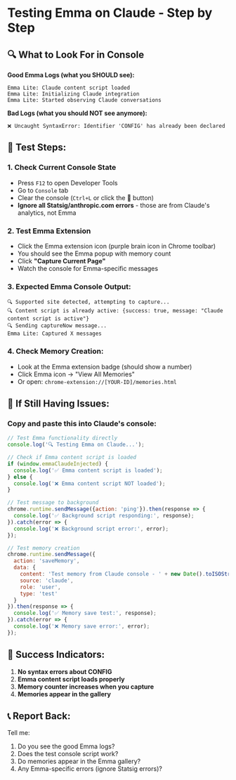 # Testing Emma on Claude - Step by Step

## 🔍 What to Look For in Console

**Good Emma Logs (what you SHOULD see):**
```
Emma Lite: Claude content script loaded
Emma Lite: Initializing Claude integration
Emma Lite: Started observing Claude conversations
```

**Bad Logs (what you should NOT see anymore):**
```
❌ Uncaught SyntaxError: Identifier 'CONFIG' has already been declared
```

## 🧪 Test Steps:

### 1. **Check Current Console State**
- Press `F12` to open Developer Tools
- Go to `Console` tab
- Clear the console (`Ctrl+L` or click the 🚫 button)
- **Ignore all Statsig/anthropic.com errors** - those are from Claude's analytics, not Emma

### 2. **Test Emma Extension**
- Click the Emma extension icon (purple brain icon in Chrome toolbar)
- You should see the Emma popup with memory count
- Click **"Capture Current Page"**
- Watch the console for Emma-specific messages

### 3. **Expected Emma Console Output:**
```
🔍 Supported site detected, attempting to capture...
🔍 Content script is already active: {success: true, message: "Claude content script is active"}
🔍 Sending captureNow message...
Emma Lite: Captured X messages
```

### 4. **Check Memory Creation:**
- Look at the Emma extension badge (should show a number)
- Click Emma icon → "View All Memories" 
- Or open: `chrome-extension://[YOUR-ID]/memories.html`

## 🐛 If Still Having Issues:

### **Copy and paste this into Claude's console:**
```javascript
// Test Emma functionality directly
console.log('🔍 Testing Emma on Claude...');

// Check if Emma content script is loaded
if (window.emmaClaudeInjected) {
  console.log('✅ Emma content script is loaded');
} else {
  console.log('❌ Emma content script NOT loaded');
}

// Test message to background
chrome.runtime.sendMessage({action: 'ping'}).then(response => {
  console.log('✅ Background script responding:', response);
}).catch(error => {
  console.log('❌ Background script error:', error);
});

// Test memory creation
chrome.runtime.sendMessage({
  action: 'saveMemory',
  data: {
    content: 'Test memory from Claude console - ' + new Date().toISOString(),
    source: 'claude',
    role: 'user',
    type: 'test'
  }
}).then(response => {
  console.log('✅ Memory save test:', response);
}).catch(error => {
  console.log('❌ Memory save error:', error);
});
```

## 🎯 Success Indicators:

1. **No syntax errors about CONFIG**
2. **Emma content script loads properly**
3. **Memory counter increases when you capture**
4. **Memories appear in the gallery**

## 📞 Report Back:

Tell me:
1. Do you see the good Emma logs?
2. Does the test console script work?
3. Do memories appear in the Emma gallery?
4. Any Emma-specific errors (ignore Statsig errors)?
